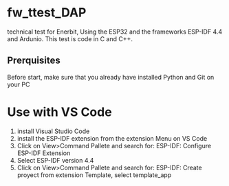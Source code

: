 # fw_ttest_DAP
technical test for Enerbit, Using the ESP32 and the frameworks ESP-IDF 4.4 and Ardunio. This test is code in C and C++.
## Prerquisites
Before start, make sure that you already have installed Python and Git on your PC

# Use with VS Code

1. install Visual Studio Code
2. install the ESP-IDF extension from the extension Menu on VS Code
3. Click on View>Command Pallete and search for: ESP-IDF: Configure ESP-IDF Extension
4. Select ESP-IDF version 4.4
5. Click on View>Command Pallete and search for: ESP-IDF: Create proyect from extension Template, select template_app
